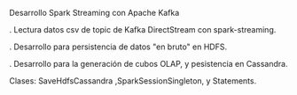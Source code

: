 Desarrollo Spark Streaming con Apache Kafka

. Lectura datos csv de topic de Kafka DirectStream con spark-streaming.

. Desarrollo para persistencia de datos "en bruto" en HDFS.

. Desarrollo para la generación de cubos OLAP, y pesistencia en Cassandra.

Clases: SaveHdfsCassandra ,SparkSessionSingleton, y Statements.


